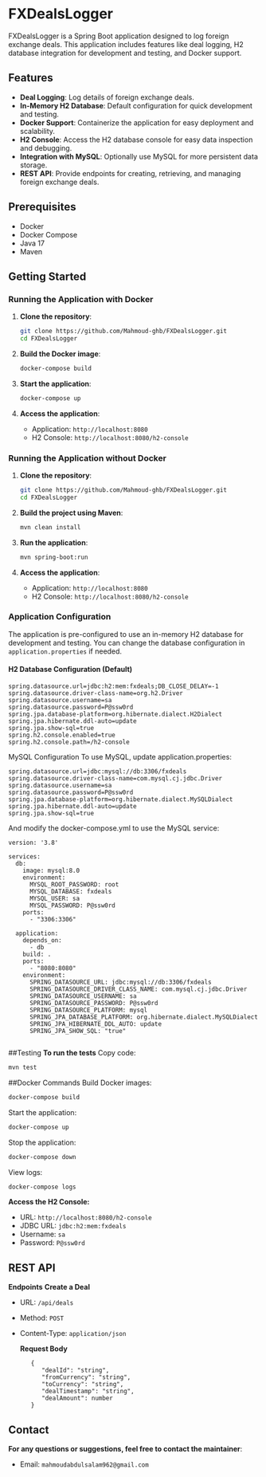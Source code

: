 # FXDealsLogger

FXDealsLogger is a Spring Boot application designed to log foreign exchange deals. This application includes features like deal logging, H2 database integration for development and testing, and Docker support.

## Features

- **Deal Logging**: Log details of foreign exchange deals.
- **In-Memory H2 Database**: Default configuration for quick development and testing.
- **Docker Support**: Containerize the application for easy deployment and scalability.
- **H2 Console**: Access the H2 database console for easy data inspection and debugging.
- **Integration with MySQL**: Optionally use MySQL for more persistent data storage.
- **REST API**: Provide endpoints for creating, retrieving, and managing foreign exchange deals.

## Prerequisites

- Docker
- Docker Compose
- Java 17
- Maven

## Getting Started

### Running the Application with Docker

1. **Clone the repository**:
    ```bash
    git clone https://github.com/Mahmoud-ghb/FXDealsLogger.git
    cd FXDealsLogger
    ```

2. **Build the Docker image**:
    ```bash
    docker-compose build
    ```

3. **Start the application**:
    ```bash
    docker-compose up
    ```

4. **Access the application**:
   - Application: `http://localhost:8080`
   - H2 Console: `http://localhost:8080/h2-console`

### Running the Application without Docker

1. **Clone the repository**:
    ```bash
    git clone https://github.com/Mahmoud-ghb/FXDealsLogger.git
    cd FXDealsLogger
    ```

2. **Build the project using Maven**:
    ```bash
    mvn clean install
    ```

3. **Run the application**:
    ```bash
    mvn spring-boot:run
    ```

4. **Access the application**:
   - Application: `http://localhost:8080`
   - H2 Console: `http://localhost:8080/h2-console`

### Application Configuration

The application is pre-configured to use an in-memory H2 database for development and testing. You can change the database configuration in `application.properties` if needed.

#### H2 Database Configuration (Default)

```properties
spring.datasource.url=jdbc:h2:mem:fxdeals;DB_CLOSE_DELAY=-1
spring.datasource.driver-class-name=org.h2.Driver
spring.datasource.username=sa
spring.datasource.password=P@ssw0rd
spring.jpa.database-platform=org.hibernate.dialect.H2Dialect
spring.jpa.hibernate.ddl-auto=update
spring.jpa.show-sql=true
spring.h2.console.enabled=true
spring.h2.console.path=/h2-console
```

MySQL Configuration
To use MySQL, update application.properties:

```properties
spring.datasource.url=jdbc:mysql://db:3306/fxdeals
spring.datasource.driver-class-name=com.mysql.cj.jdbc.Driver
spring.datasource.username=sa
spring.datasource.password=P@ssw0rd
spring.jpa.database-platform=org.hibernate.dialect.MySQLDialect
spring.jpa.hibernate.ddl-auto=update
spring.jpa.show-sql=true
```
And modify the docker-compose.yml to use the MySQL service:


```properties
version: '3.8'

services:
  db:
    image: mysql:8.0
    environment:
      MYSQL_ROOT_PASSWORD: root
      MYSQL_DATABASE: fxdeals
      MYSQL_USER: sa
      MYSQL_PASSWORD: P@ssw0rd
    ports:
      - "3306:3306"

  application:
    depends_on:
      - db
    build: .
    ports:
      - "8080:8080"
    environment:
      SPRING_DATASOURCE_URL: jdbc:mysql://db:3306/fxdeals
      SPRING_DATASOURCE_DRIVER_CLASS_NAME: com.mysql.cj.jdbc.Driver
      SPRING_DATASOURCE_USERNAME: sa
      SPRING_DATASOURCE_PASSWORD: P@ssw0rd
      SPRING_DATASOURCE_PLATFORM: mysql
      SPRING_JPA_DATABASE_PLATFORM: org.hibernate.dialect.MySQLDialect
      SPRING_JPA_HIBERNATE_DDL_AUTO: update
      SPRING_JPA_SHOW_SQL: "true"
      
```
##Testing
**To run the tests**
Copy code:

```bash
mvn test
```

##Docker Commands
Build Docker images:


```bash
docker-compose build
```
Start the application:


```bash
docker-compose up
```
Stop the application:


```bash
docker-compose down
```


View logs:


```bash
docker-compose logs
```

**Access the H2 Console:**
- URL: `http://localhost:8080/h2-console`
- JDBC URL: `jdbc:h2:mem:fxdeals`
- Username: `sa`
- Password: `P@ssw0rd`

## REST API
   **Endpoints**
**Create a Deal** 
- URL: `/api/deals`
- Method: `POST`
- Content-Type: `application/json`

   **Request Body**   
   ```properties
      {
         "dealId": "string",
         "fromCurrency": "string",
         "toCurrency": "string",
         "dealTimestamp": "string",
         "dealAmount": number
      }
   ```
## Contact

**For any questions or suggestions, feel free to contact the maintainer**:
- Email: `mahmoudabdulsalam962@gmail.com`
